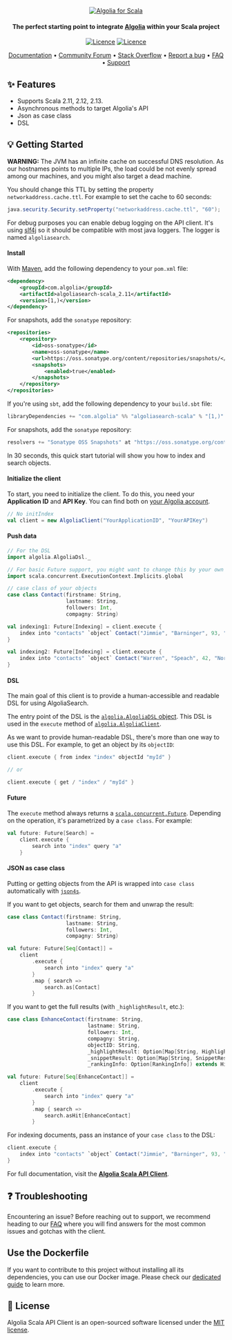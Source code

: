 <p align="center">
  <a href="https://www.algolia.com">
    <img alt="Algolia for Scala" src="https://user-images.githubusercontent.com/22633119/59600520-a8882400-9101-11e9-8034-2bf6d75bf962.png" >
  </a>

  <h4 align="center">The perfect starting point to integrate <a href="https://algolia.com" target="_blank">Algolia</a> within your Scala project</h4>

  <p align="center">
      <a href="https://maven-badges.herokuapp.com/maven-central/com.algolia/algoliasearch-scala_2.13/"><img src="https://maven-badges.herokuapp.com/maven-central/com.algolia/algoliasearch-scala_2.13/badge.svg" alt="Licence"></img></a> 
      <a href="https://opensource.org/licenses/MIT"><img src="https://img.shields.io/badge/License-MIT-yellow.svg" alt="Licence"></img></a>
  </p>
</p>

<p align="center">
  <a href="https://www.algolia.com/doc/api-client/getting-started/install/scala/" target="_blank">Documentation</a>  •
  <a href="https://discourse.algolia.com" target="_blank">Community Forum</a>  •
  <a href="http://stackoverflow.com/questions/tagged/algolia" target="_blank">Stack Overflow</a>  •
  <a href="https://github.com/algolia/algoliasearch-client-scala/issues" target="_blank">Report a bug</a>  •
  <a href="https://www.algolia.com/doc/api-client/troubleshooting/faq/scala/" target="_blank">FAQ</a>  •
  <a href="https://www.algolia.com/support" target="_blank">Support</a>
</p>

## ✨ Features

* Supports Scala 2.11, 2.12, 2.13.
* Asynchronous methods to target Algolia's API
* Json as case class
* DSL

## 💡 Getting Started

**WARNING:**
The JVM has an infinite cache on successful DNS resolution. As our hostnames points to multiple IPs, the load could be not evenly spread among our machines, and you might also target a dead machine.

You should change this TTL by setting the property `networkaddress.cache.ttl`. For example to set the cache to 60 seconds:
```java
java.security.Security.setProperty("networkaddress.cache.ttl", "60");
```

For debug purposes you can enable debug logging on the API client. It's using [slf4j](https://www.slf4j.org) so it should be compatible with most java loggers.
The logger is named `algoliasearch`.


#### Install

With [Maven](https://maven.apache.org/), add the following dependency to your `pom.xml` file:

```xml
<dependency>
    <groupId>com.algolia</groupId>
    <artifactId>algoliasearch-scala_2.11</artifactId>
    <version>[1,)</version>
</dependency>
```

For snapshots, add the `sonatype` repository:
```xml
<repositories>
    <repository>
        <id>oss-sonatype</id>
        <name>oss-sonatype</name>
        <url>https://oss.sonatype.org/content/repositories/snapshots/</url>
        <snapshots>
            <enabled>true</enabled>
        </snapshots>
    </repository>
</repositories>
```

If you're using `sbt`, add the following dependency to your `build.sbt` file:

```scala
libraryDependencies += "com.algolia" %% "algoliasearch-scala" % "[1,)"
```

For snapshots, add the `sonatype` repository:
```scala
resolvers += "Sonatype OSS Snapshots" at "https://oss.sonatype.org/content/repositories/snapshots"
```

In 30 seconds, this quick start tutorial will show you how to index and search objects.

#### Initialize the client

To start, you need to initialize the client. To do this, you need your **Application ID** and **API Key**.
You can find both on [your Algolia account](https://www.algolia.com/api-keys).

```scala
// No initIndex
val client = new AlgoliaClient("YourApplicationID", "YourAPIKey")
```

#### Push data

```scala
// For the DSL
import algolia.AlgoliaDsl._

// For basic Future support, you might want to change this by your own ExecutionContext
import scala.concurrent.ExecutionContext.Implicits.global

// case class of your objects
case class Contact(firstname: String,
                   lastname: String,
                   followers: Int,
                   compagny: String)

val indexing1: Future[Indexing] = client.execute {
    index into "contacts" `object` Contact("Jimmie", "Barninger", 93, "California Paint")
}

val indexing2: Future[Indexing] = client.execute {
    index into "contacts" `object` Contact("Warren", "Speach", 42, "Norwalk Crmc")
}
```

#### DSL

The main goal of this client is to provide a human-accessible and readable DSL for using AlgoliaSearch.

The entry point of the DSL is the [`algolia.AlgoliaDSL` object](https://github.com/algolia/algoliasearch-client-scala/blob/master/src/main/scala/algolia/AlgoliaDsl.scala).
This DSL is used in the `execute` method of [`algolia.AlgoliaClient`](https://github.com/algolia/algoliasearch-client-scala/blob/master/src/main/scala/algolia/AlgoliaClient.scala).

As we want to provide human-readable DSL, there's more than one way to use this DSL. For example, to get an object by its `objectID`:
```scala
client.execute { from index "index" objectId "myId" }

// or

client.execute { get / "index" / "myId" }
```

#### Future

The `execute` method always returns a [`scala.concurrent.Future`](http://www.scala-lang.org/api/2.11.7/#scala.concurrent.Future).
Depending on the operation, it's parametrized by a `case class`. For example:
```scala
val future: Future[Search] =
    client.execute {
        search into "index" query "a"
    }
```

#### JSON as case class

Putting or getting objects from the API is wrapped into `case class` automatically with [`json4s`](http://json4s.org).

If you want to get objects, search for them and unwrap the result:
```scala
case class Contact(firstname: String,
                   lastname: String,
                   followers: Int,
                   compagny: String)

val future: Future[Seq[Contact]] =
    client
        .execute {
            search into "index" query "a"
        }
        .map { search =>
            search.as[Contact]
        }
```

If you want to get the full results (with `_highlightResult`, etc.):
```scala
case class EnhanceContact(firstname: String,
                          lastname: String,
                          followers: Int,
                          compagny: String,
                          objectID: String,
                          _highlightResult: Option[Map[String, HighlightResult]
                          _snippetResult: Option[Map[String, SnippetResult]],
                          _rankingInfo: Option[RankingInfo]) extends Hit

val future: Future[Seq[EnhanceContact]] =
    client
        .execute {
            search into "index" query "a"
        }
        .map { search =>
            search.asHit[EnhanceContact]
        }
```

For indexing documents, pass an instance of your `case class` to the DSL:
```scala
client.execute {
    index into "contacts" `object` Contact("Jimmie", "Barninger", 93, "California Paint")
}
```

For full documentation, visit the **[Algolia Scala API Client](https://www.algolia.com/doc/api-client/getting-started/install/scala/)**.

## ❓ Troubleshooting

Encountering an issue? Before reaching out to support, we recommend heading to our [FAQ](https://www.algolia.com/doc/api-client/troubleshooting/faq/scala/) where you will find answers for the most common issues and gotchas with the client.

## Use the Dockerfile

If you want to contribute to this project without installing all its dependencies, you can use our Docker image. Please check our [dedicated guide](DOCKER_README.MD) to learn more.

## 📄 License
Algolia Scala API Client is an open-sourced software licensed under the [MIT license](LICENSE.md).
